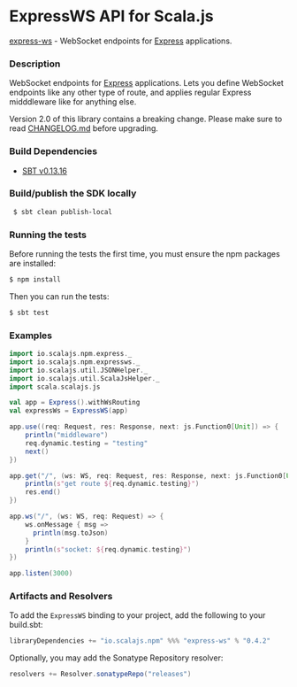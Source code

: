 ExpressWS API for Scala.js
================================
[express-ws](https://www.npmjs.com/package/express-ws) - WebSocket endpoints for [Express](https://github.com/scalajs-io/express) applications.

### Description

WebSocket endpoints for [Express](https://github.com/scalajs-io/express) applications. 
Lets you define WebSocket endpoints like any other type of route, 
and applies regular Express midddleware like for anything else.

Version 2.0 of this library contains a breaking change. 
Please make sure to read [CHANGELOG.md](https://github.com/HenningM/express-ws/blob/master/CHANGELOG.md) before upgrading.

### Build Dependencies

* [SBT v0.13.16](http://www.scala-sbt.org/download.html)

### Build/publish the SDK locally

```bash
 $ sbt clean publish-local
```

### Running the tests

Before running the tests the first time, you must ensure the npm packages are installed:

```bash
$ npm install
```

Then you can run the tests:

```bash
$ sbt test
```

### Examples

```scala
import io.scalajs.npm.express._
import io.scalajs.npm.expressws._
import io.scalajs.util.JSONHelper._
import io.scalajs.util.ScalaJsHelper._
import scala.scalajs.js

val app = Express().withWsRouting
val expressWs = ExpressWS(app)

app.use((req: Request, res: Response, next: js.Function0[Unit]) => {
    println("middleware")
    req.dynamic.testing = "testing"
    next()
})

app.get("/", (ws: WS, req: Request, res: Response, next: js.Function0[Unit]) => {
    println(s"get route ${req.dynamic.testing}")
    res.end()
})

app.ws("/", (ws: WS, req: Request) => {
    ws.onMessage { msg =>
      println(msg.toJson)
    }
    println(s"socket: ${req.dynamic.testing}")
})

app.listen(3000)
 ```

### Artifacts and Resolvers

To add the `ExpressWS` binding to your project, add the following to your build.sbt:  

```sbt
libraryDependencies += "io.scalajs.npm" %%% "express-ws" % "0.4.2"
```

Optionally, you may add the Sonatype Repository resolver:

```sbt   
resolvers += Resolver.sonatypeRepo("releases") 
```